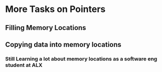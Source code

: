 # More Tasks on Pointers
## Filling Memory Locations
## Copying data into memory locations
### Still Learning a lot about memory locations as a software eng student at ALX
